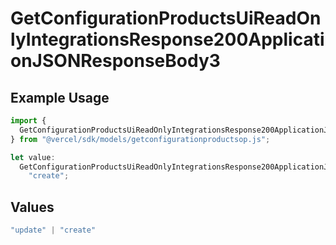 # GetConfigurationProductsUiReadOnlyIntegrationsResponse200ApplicationJSONResponseBody3

## Example Usage

```typescript
import {
  GetConfigurationProductsUiReadOnlyIntegrationsResponse200ApplicationJSONResponseBody3,
} from "@vercel/sdk/models/getconfigurationproductsop.js";

let value:
  GetConfigurationProductsUiReadOnlyIntegrationsResponse200ApplicationJSONResponseBody3 =
    "create";
```

## Values

```typescript
"update" | "create"
```